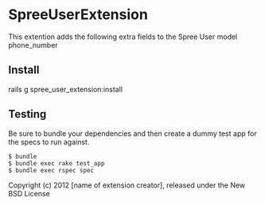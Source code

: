 SpreeUserExtension
==================

This extention adds the following extra fields to the Spree User model
phone_number


Install
-------

rails g spree_user_extension:install


Testing
-------

Be sure to bundle your dependencies and then create a dummy test app for the specs to run against.

    $ bundle
    $ bundle exec rake test_app
    $ bundle exec rspec spec

Copyright (c) 2012 [name of extension creator], released under the New BSD License
